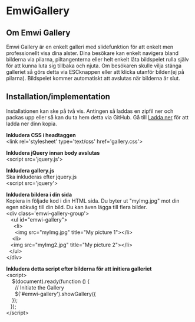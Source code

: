 # EmwiGallery

<h2>Om Emwi Gallery</h2>

<p>Emwi Gallery är en enkelt galleri med slidefunktion för att enkelt men professionellt visa dina alster. Dina besökare kan enkelt navigera bland bilderna via pilarna, piltangenterna eller helt enkelt låta bildspelet rulla själv för att kunna luta sig tillbaka och njuta. Om besökaren skulle vilja stänga galleriet så görs detta via ESCknappen eller att klicka utanför bilden(ej på pilarna). Bildspelet kommer automatiskt att avslutas när bilderna är slut. </p>

Installation/implementation
------------------------------------

<p>Installationen kan ske på två vis. Antingen så laddas en zipfil ner och packas upp eller så kan du ta hem detta via GitHub. Gå till <a href="http://www.student.bth.se/~emwi14/javascript/kmom07-project/webroot/download">Ladda ner</a> för att ladda ner dinn kopia. </p>

<p><b>Inkludera CSS i headtaggen</b><br />
    &lt;link rel='stylesheet' type='text/css' href='gallery.css'&gt;</p>


<p><b>Inkludera jQuery innan body avslutas</b><br />
    &lt;script src='jquery.js'&gt;</p>

<p><b>Inkludera gallery.js</b><br />Ska inkluderas efter jquery.js<br />
    &lt;script src='jquery'&gt;</p>

<p><b>Inkludera bildera i din sida</b><br />Kopiera in följade kod i din HTML sida. Du byter ut "myImg.jpg" mot din egen sökväg till din bild. Du kan även lägga till flera bilder.<br />    
    &lt;div class='emwi-gallery-group'><br />
&nbsp;&nbsp;&nbsp;&lt;ul id="emwi-gallery"&gt;<br />
&nbsp;&nbsp;&nbsp;&nbsp;&nbsp;&lt;li&gt;<br />
&nbsp;&nbsp;&nbsp;&nbsp;&nbsp;&nbsp;&lt;img src="myImg.jpg" title="My picture 1"&gt;&lt;/li&gt;<br />
&nbsp;&nbsp;&nbsp;&nbsp;&lt;li&gt;<br />
&nbsp;&nbsp;&nbsp;&lt;img src="myImg2.jpg" title="My picture 2"&gt;&lt;/li&gt;<br />
&nbsp;&nbsp;&lt;/ul&gt;<br />
    &lt;/div&gt;</div></p>

<p><b>Inkludera detta script efter bilderna för att initiera galleriet</b><br />
    &lt;script&gt;<br /> 
&nbsp;&nbsp;&nbsp;&nbsp;$(document).ready(function () {<br />
&nbsp;&nbsp;&nbsp;&nbsp;&nbsp;&nbsp;// Initiate the Gallery<br />
&nbsp;&nbsp;&nbsp;&nbsp;&nbsp;&nbsp;$('#emwi-gallery').showGallery({<br />
&nbsp;&nbsp;&nbsp;&nbsp;});<br />
&nbsp;&nbsp;&nbsp;});<br />
    &lt;/script&gt;</div></p>
